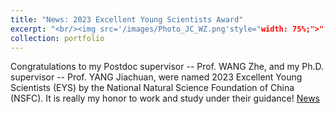 ```yaml
---
title: "News: 2023 Excellent Young Scientists Award"
excerpt: "<br/><img src='/images/Photo_JC_WZ.png'style="width: 75%;">"
collection: portfolio
---
```


Congratulations to my Postdoc supervisor -- Prof. WANG Zhe, and my Ph.D. supervisor -- Prof. YANG Jiachuan, were named 2023 Excellent Young Scientists (EYS) by the National Natural Science Foundation of China (NSFC). It is really my honor to work and study under their guidance! <a href="https://seng.hkust.edu.hk/news/20230915/prof-wang-zhe-and-prof-yang-jiachuan-named-excellent-young-scientists-national-natural-science-foundation-china">News</a>
